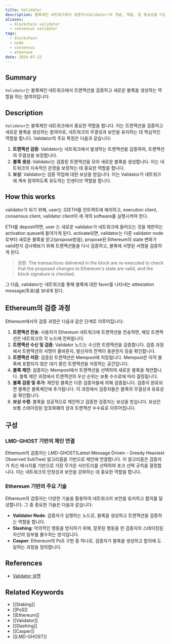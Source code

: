 ```yaml
---
title: Validator
description: 블록체인 네트워크에서 검증자(Validator)의 개념, 역할, 및 중요성을 다룹니다.
aliases:
  - blockchain validator
  - consensus validator
tags:
  - blockchain
  - node
  - consensus
  - ethereum
date: 2024-07-22
---
```


## Summary

`Validator`는 블록체인 네트워크에서 트랜잭션을 검증하고 새로운 블록을 생성하는 역할을 하는 참여자입니다.

## Description

`Validator`는 블록체인 네트워크에서 중요한 역할을 합니다. 이는 트랜잭션을 검증하고 새로운 블록을 생성하는 참여자로, 네트워크의 무결성과 보안을 유지하는 데 핵심적인 역할을 합니다. Validator의 주요 특징은 다음과 같습니다:

1. **트랜잭션 검증**: Validator는 네트워크에서 발생하는 트랜잭션을 검증하여, 트랜잭션의 무결성을 보장합니다.
2. **블록 생성**: Validator는 검증된 트랜잭션을 모아 새로운 블록을 생성합니다. 이는 네트워크의 지속적인 운영을 보장하는 데 중요한 역할을 합니다.
3. **보상**: Validator는 검증 작업에 대한 보상을 받습니다. 이는 Validator가 네트워크에 계속 참여하도록 유도하는 인센티브 역할을 합니다.

## How this works

validator가 되기 위해, user는 32ETH를 컨트랙트에 예치하고, execution client, consensus client, validator client이 세 개의 software를 실행시켜야 한다.

ETH를 deposit하면, user 는 새로운 validator가 네트워크에 들어오는 것을 제한하는 activation queue에 들어가게 된다. activate되면, validator는 다른 validator node로부터 새로운 블록을 받고(propose받음), propose된 Ethereum의 state 변화가 valid한지 검사해보기 위해 트랜잭션들을 다시 검증하고, 블록에 서명된 서명을 검증하게 된다.

> 원문: The transactions delivered in the block are re-executed to check that the proposed changes to Ethereum's state are valid, and the block signature is checked.

그 다음, validator는 네트워크를 통해 블록에 대한 favor를 나타내는 attestation message(투표)를 보내게 된다.

## Ethereum의 검증 과정

Ethereum에서의 검증 과정은 다음과 같은 단계로 이루어집니다:

1. **트랜잭션 전송**: 사용자가 Ethereum 네트워크에 트랜잭션을 전송하면, 해당 트랜잭션은 네트워크의 각 노드에 전파됩니다.
2. **트랜잭션 수신 및 검증**: Validator 노드는 수신한 트랜잭션을 검증합니다. 검증 과정에서 트랜잭션의 서명이 올바른지, 발신자의 잔액이 충분한지 등을 확인합니다.
3. **트랜잭션 저장**: 검증된 트랜잭션은 Mempool에 저장됩니다. Mempool은 아직 블록에 포함되지 않은 대기 중인 트랜잭션을 저장하는 공간입니다.
4. **블록 제안**: 검증자는 Mempool에서 트랜잭션을 선택하여 새로운 블록을 제안합니다. 블록 제안 과정에서 트랜잭션의 우선 순위는 보통 수수료에 따라 결정됩니다.
5. **블록 검증 및 추가**: 제안된 블록은 다른 검증자들에 의해 검증됩니다. 검증이 완료되면 블록은 블록체인에 추가됩니다. 이 과정에서 검증자들은 블록의 무결성과 유효성을 확인합니다.
6. **보상 수령**: 블록을 성공적으로 제안하고 검증한 검증자는 보상을 받습니다. 보상은 보통 스테이킹된 암호화폐의 양과 트랜잭션 수수료로 이루어집니다.

## 구성

### LMD-GHOST 기반의 체인 연결

Ethereum의 검증자는 LMD-GHOST(Latest Message Driven - Greedy Heaviest Observed SubTree) 알고리즘을 기반으로 체인에 연결합니다. 이 알고리즘은 검증자가 최신 메시지를 기반으로 가장 무거운 서브트리를 선택하여 포크 선택 규칙을 결정합니다. 이는 네트워크의 안정성과 보안을 강화하는 데 중요한 역할을 합니다.

### Ethereum 기반의 주요 기술

Ethereum의 검증자는 다양한 기술을 활용하여 네트워크의 보안을 유지하고 합의를 달성합니다. 그 중 중요한 기술은 다음과 같습니다:

- **Validator Node**: 검증자가 실행하는 노드로, 블록을 생성하고 트랜잭션을 검증하는 역할을 합니다.
- **Slashing**: 악의적인 행동을 방지하기 위해, 잘못된 행동을 한 검증자의 스테이킹된 자산의 일부를 몰수하는 방식입니다.
- **Casper**: Ethereum의 PoS 구현 중 하나로, 검증자가 블록을 생성하고 합의에 도달하는 과정을 정의합니다.

## References

- [Validator 설명](https://en.wikipedia.org/wiki/Proof_of_stake#Validator)

## Related Keywords

- [[Staking]]
- [[PoS]]
- [[Ethereum]]
- [[Validator]]
- [[Slashing]]
- [[Casper]]
- [[LMD-GHOST]]
